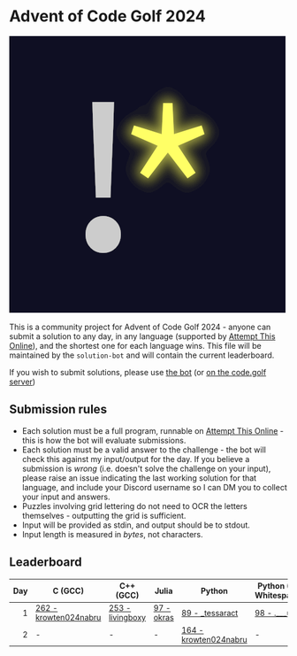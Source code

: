 # Advent of Code Golf 2024

![Advent of Code Golf icon](./advent-of-code-golf.png)

This is a community project for Advent of Code Golf 2024 - anyone can submit a
solution to any day, in any language (supported by [Attempt This
Online](https://ato.pxeger.com)), and the shortest one for each language wins.
This file will be maintained by the `solution-bot` and will contain the current
leaderboard.

If you wish to submit solutions, please use [the bot](https://discord.com/api/oauth2/authorize?client_id=1179753478214651915&permissions=0&scope=bot)
(or [on the code.golf server](https://discord.gg/eVCTkYQ))

## Submission rules

- Each solution must be a full program, runnable on [Attempt This
  Online](https://ato.pxeger.com) - this is how the bot will evaluate submissions.
- Each solution must be a valid answer to the challenge - the bot will check this
  against my input/output for the day. If you believe a submission is *wrong*
  (i.e. doesn't solve the challenge on your input), please raise an issue
  indicating the last working solution for that language, and include your
  Discord username so I can DM you to collect your input and answers.
- Puzzles involving grid lettering do not need to OCR the letters themselves -
  outputting the grid is sufficient.
- Input will be provided as stdin, and output should be to stdout.
- Input length is measured in *bytes*, not characters.

## Leaderboard

Day | C (GCC) | C++ (GCC) | Julia | Python | Python (No Whitespace) | Python (Orthoplex) | Ruby
--: | --- | --- | --- | --- | --- | --- | ---
1 | [262 - krowten024nabru](./solutions/1/c_gcc) | [253 - livingboxy](./solutions/1/cplusplus_gcc) | [97 - okras](./solutions/1/julia) | [89 - _tessaract](./solutions/1/python) | [98 - .___uho](./solutions/1/python-no-ws) | [778 - orthoplex](./solutions/1/python-orthoplex) | [101 - the.unnamed](./solutions/1/ruby)
2 | - | - | - | [164 - krowten024nabru](./solutions/2/python) | - | - | -
